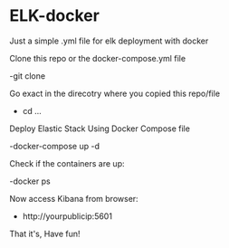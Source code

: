 # ELK-docker
Just a simple .yml file for elk deployment with docker 


Clone this repo or the docker-compose.yml file

-git clone <repo>

Go exact in the direcotry where you copied this repo/file

- cd ...

Deploy Elastic Stack Using Docker Compose file

-docker-compose up -d  

Check if the containers are up:

-docker ps

Now access Kibana from browser:

- http://yourpublicip:5601

That it's, Have fun!
